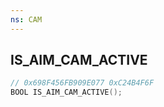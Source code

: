 ```yaml
---
ns: CAM
---
```

## IS_AIM_CAM_ACTIVE

```c
// 0x698F456FB909E077 0xC24B4F6F
BOOL IS_AIM_CAM_ACTIVE();
```

